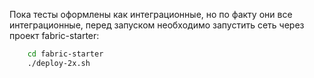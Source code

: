 Пока тесты оформлены как интеграционные, но по факту они все интеграционные, 
перед запуском необходимо запустить сеть через проект fabric-starter:
 
```bash
    cd fabric-starter
    ./deploy-2x.sh 
```
